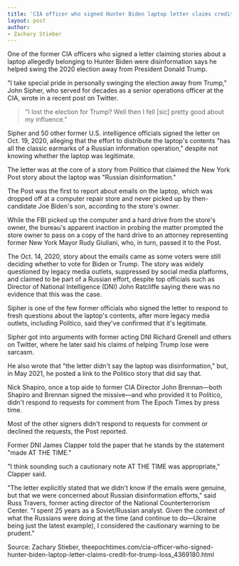 ```yaml
---
title: 'CIA officer who signed Hunter Biden laptop letter claims credit for Trump loss'
layout: post
author:
- Zachary Stieber
---
```


One of the former CIA officers who signed a letter claiming stories about a laptop allegedly belonging to Hunter Biden were disinformation says he helped swing the 2020 election away from President Donald Trump.

"I take special pride in personally swinging the election away from Trump," John Sipher, who served for decades as a senior operations officer at the CIA, wrote in a recent post on Twitter.

> "I lost the election for Trump? Well then I fell [sic] pretty good about my influence."

Sipher and 50 other former U.S. intelligence officials signed the letter on Oct. 19, 2020, alleging that the effort to distribute the laptop's contents "has all the classic earmarks of a Russian information operation," despite not knowing whether the laptop was legitimate.

The letter was at the core of a story from Politico that claimed the New York Post story about the laptop was "Russian disinformation."

The Post was the first to report about emails on the laptop, which was dropped off at a computer repair store and never picked up by then-candidate Joe Biden's son, according to the store's owner.

While the FBI picked up the computer and a hard drive from the store's owner, the bureau's apparent inaction in probing the matter prompted the store owner to pass on a copy of the hard drive to an attorney representing former New York Mayor Rudy Giuliani, who, in turn, passed it to the Post.

The Oct. 14, 2020, story about the emails came as some voters were still deciding whether to vote for Biden or Trump. The story was widely questioned by legacy media outlets, suppressed by social media platforms, and claimed to be part of a Russian effort, despite top officials such as Director of National Intelligence (DNI) John Ratcliffe saying there was no evidence that this was the case.

Sipher is one of the few former officials who signed the letter to respond to fresh questions about the laptop's contents, after more legacy media outlets, including Politico, said they've confirmed that it's legitimate.

Sipher got into arguments with former acting DNI Richard Grenell and others on Twitter, where he later said his claims of helping Trump lose were sarcasm.

He also wrote that "the letter didn't say the laptop was disinformation," but, in May 2021, he posted a link to the Politico story that did say that.

Nick Shapiro, once a top aide to former CIA Director John Brennan—both Shapiro and Brennan signed the missive—and who provided it to Politico, didn't respond to requests for comment from The Epoch Times by press time.

Most of the other signers didn't respond to requests for comment or declined the requests, the Post reported.

Former DNI James Clapper told the paper that he stands by the statement "made AT THE TIME."

"I think sounding such a cautionary note AT THE TIME was appropriate," Clapper said.

"The letter explicitly stated that we didn't know if the emails were genuine, but that we were concerned about Russian disinformation efforts," said Russ Travers, former acting director of the National Counterterrorism Center. "I spent 25 years as a Soviet/Russian analyst. Given the context of what the Russians were doing at the time (and continue to do—Ukraine being just the latest example), I considered the cautionary warning to be prudent."

Source: Zachary Stieber, theepochtimes.com/cia-officer-who-signed-hunter-biden-laptop-letter-claims-credit-for-trump-loss\_4369180.html
